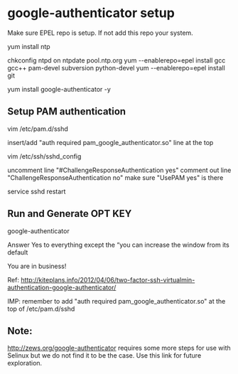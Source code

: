 google-authenticator setup
=======================================


Make sure EPEL repo is setup. If not add this repo your system.


yum install ntp

chkconfig ntpd on
ntpdate pool.ntp.org
yum --enablerepo=epel install gcc gcc++ pam-devel subversion python-devel
yum --enablerepo=epel install git

yum install google-authenticator -y


Setup PAM authentication 
----------------------------------

vim /etc/pam.d/sshd

insert/add "auth required pam_google_authenticator.so" line at the top


vim /etc/ssh/sshd_config 

uncomment line "#ChallengeResponseAuthentication yes"
comment out line "ChallengeResponseAuthentication no"
make sure "UsePAM yes" is there

service sshd restart

Run and Generate OPT KEY
-------------------------------
google-authenticator

Answer Yes to everything except the “you can increase the window from its default


You are in business!






Ref: http://kiteplans.info/2012/04/06/two-factor-ssh-virtualmin-authentication-google-authenticator/

IMP: remember to add "auth required pam_google_authenticator.so" at the top of /etc/pam.d/sshd


Note:  
----------
http://zews.org/google-authenticator requires some more steps for use with Selinux but we do not find it to be the case. 
Use this link for future exploration.

